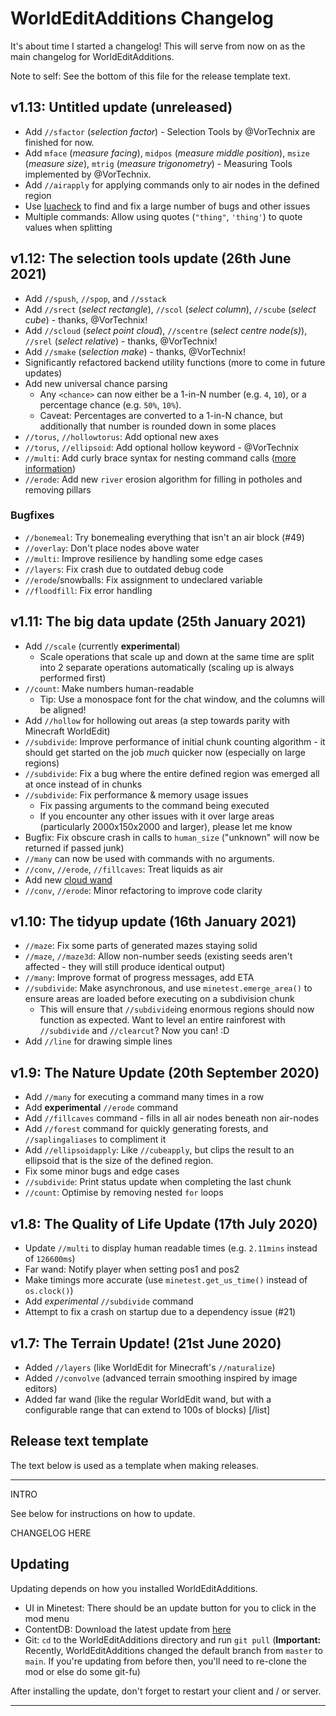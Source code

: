 # WorldEditAdditions Changelog
It's about time I started a changelog! This will serve from now on as the main changelog for WorldEditAdditions.

Note to self: See the bottom of this file for the release template text.

## v1.13: Untitled update (unreleased)
 - Add `//sfactor` (_selection factor_) - Selection Tools by @VorTechnix are finished for now.
 - Add `mface` (_measure facing_), `midpos` (_measure middle position_), `msize` (_measure size_), `mtrig` (_measure trigonometry_) - Measuring Tools implemented by @VorTechnix.
 - Add `//airapply` for applying commands only to air nodes in the defined region
 - Use [luacheck](https://github.com/mpeterv/luacheck) to find and fix a large number of bugs and other issues
 - Multiple commands: Allow using quotes (`"thing"`, `'thing'`) to quote values when splitting


## v1.12: The selection tools update (26th June 2021)
 - Add `//spush`, `//spop`, and `//sstack`
 - Add `//srect` (_select rectangle_), `//scol` (_select column_), `//scube` (_select cube_) - thanks, @VorTechnix!
 - Add `//scloud` (_select point cloud_), `//scentre` (_select centre node(s)_), `//srel` (_select relative_)  - thanks, @VorTechnix!
 - Add `//smake` (_selection make_) - thanks, @VorTechnix!
 - Significantly refactored backend utility functions (more to come in future updates)
 - Add new universal chance parsing
     - Any `<chance>` can now either be a 1-in-N number (e.g. `4`, `10`), or a percentage chance (e.g. `50%`, `10%`).
     - Caveat: Percentages are converted to a 1-in-N chance, but additionally that number is rounded down in some places
 - `//torus`, `//hollowtorus`: Add optional new axes
 - `//torus`, `//ellipsoid`: Add optional hollow keyword - @VorTechnix
 - `//multi`: Add curly brace syntax for nesting command calls ([more information](https://github.com/sbrl/Minetest-WorldEditAdditions/blob/main/Chat-Command-Reference.md#multi-command_a-command_b-command_c-))
 - `//erode`: Add new `river` erosion algorithm for filling in potholes and removing pillars

### Bugfixes
 - `//bonemeal`: Try bonemealing everything that isn't an air block (#49)
 - `//overlay`: Don't place nodes above water
 - `//multi`: Improve resilience by handling some edge cases
 - `//layers`: Fix crash due to outdated debug code
 - `//erode`/snowballs: Fix assignment to undeclared variable
 - `//floodfill`: Fix error handling


## v1.11: The big data update (25th January 2021)
 - Add `//scale` (currently **experimental**)
     - Scale operations that scale up and down at the same time are split into 2 separate operations automatically (scaling up is always performed first)
 - `//count`: Make numbers human-readable
     - Tip: Use a monospace font for the chat window, and the columns will be aligned!
 - Add `//hollow` for hollowing out areas (a step towards parity with Minecraft WorldEdit)
 - `//subdivide`: Improve performance of initial chunk counting algorithm - it should get started on the job _much_ quicker now (especially on large regions)
 - `//subdivide`: Fix a bug where the entire defined region was emerged all at once instead of in chunks
 - `//subdivide`: Fix performance & memory usage issues
     - Fix passing arguments to the command being executed
     - If you encounter any other issues with it over large areas (particularly 2000x150x2000 and larger), please let me know
 - Bugfix: Fix obscure crash in calls to `human_size` ("unknown" will now be returned if passed junk)
 - `//many` can now be used with commands with no arguments.
 - `//conv`, `//erode`, `//fillcaves`: Treat liquids as air
 - Add new [cloud wand](https://github.com/sbrl/Minetest-WorldEditAdditions/blob/main/Chat-Command-Reference.md#cloud-wand)
 - `//conv`, `//erode`: Minor refactoring to improve code clarity


## v1.10: The tidyup update (16th January 2021)
 - `//maze`: Fix some parts of generated mazes staying solid
 - `//maze`, `//maze3d`: Allow non-number seeds (existing seeds aren't affected - they will still produce identical output)
 - `//many`: Improve format of progress messages, add ETA
 - `//subdivide`: Make asynchronous, and use `minetest.emerge_area()` to ensure areas are loaded before executing on a subdivision chunk
     - This will ensure that `//subdivide`ing enormous regions should now function as expected. Want to level an entire rainforest with `//subdivide` and `//clearcut`? Now you can! :D
 - Add `//line` for drawing simple lines


## v1.9: The Nature Update (20th September 2020)
 - Add `//many` for executing a command many times in a row
 - Add **experimental** `//erode` command
 - Add `//fillcaves` command - fills in all air nodes beneath non air-nodes
 - Add `//forest` command for quickly generating forests, and `//saplingaliases` to compliment it
 - Add `//ellipsoidapply`: Like `//cubeapply`, but clips the result to an ellipsoid that is the size of the defined region.
 - Fix some minor bugs and edge cases
 - `//subdivide`: Print status update when completing the last chunk
 - `//count`: Optimise by removing nested `for` loops


## v1.8: The Quality of Life Update (17th July 2020)
 - Update `//multi` to display human readable times (e.g. `2.11mins` instead of `126600ms`)
 - Far wand: Notify player when setting pos1 and pos2
 - Make timings more accurate (use `minetest.get_us_time()` instead of `os.clock()`)
 - Add _experimental_ `//subdivide` command
 - Attempt to fix a crash on startup due to a dependency issue (#21)


## v1.7: The Terrain Update! (21st June 2020)
 - Added `//layers` (like WorldEdit for Minecraft's `//naturalize`)
 - Added `//convolve` (advanced terrain smoothing inspired by image editors)
 - Added far wand (like the regular WorldEdit wand, but with a configurable range that can extend to 100s of blocks)
[/list]


## Release text template
The text below is used as a template when making releases.

--------

INTRO

See below for instructions on how to update.

CHANGELOG HERE


## Updating
Updating depends on how you installed WorldEditAdditions.

 - UI in Minetest: There should be an update button for you to click in the mod menu
 - ContentDB: Download the latest update from [here](https://content.minetest.net/packages/Starbeamrainbowlabs/worldeditadditions/)
 - Git: `cd` to the WorldEditAdditions directory and run `git pull` (**Important:** Recently, WorldEditAdditions changed the default branch from `master` to `main`. If you're updating from before then, you'll need to re-clone the mod or else do some git-fu)

After installing the update, don't forget to restart your client and / or server.


--------
